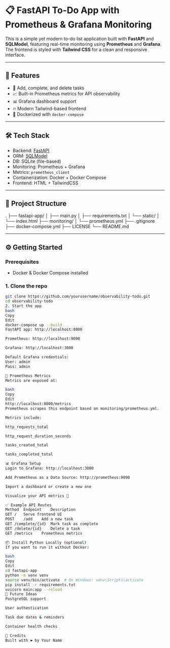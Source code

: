 # 📋 FastAPI To-Do App with Prometheus & Grafana Monitoring

This is a simple yet modern to-do list application built with **FastAPI** and **SQLModel**, featuring real-time monitoring using **Prometheus** and **Grafana**. The frontend is styled with **Tailwind CSS** for a clean and responsive interface.

---

## 🚀 Features

- 🧾 Add, complete, and delete tasks
- 📈 Built-in Prometheus metrics for API observability
- 📊 Grafana dashboard support
- 🔥 Modern Tailwind-based frontend
- 🐳 Dockerized with `docker-compose`

---

## 🛠️ Tech Stack

- Backend: [FastAPI](https://fastapi.tiangolo.com/)
- ORM: [SQLModel](https://sqlmodel.tiangolo.com/)
- DB: SQLite (file-based)
- Monitoring: Prometheus + Grafana
- Metrics: `prometheus_client`
- Containerization: Docker + Docker Compose
- Frontend: HTML + TailwindCSS

---

## 📁 Project Structure

.
├── fastapi-app/
│ ├── main.py
│ ├── requirements.txt
│ └── static/
│ └── index.html
├── monitoring/
│ └── prometheus.yml
├── .gitignore
├── docker-compose.yml
├── LICENSE
└── README.md

---

## ⚙️ Getting Started

### Prerequisites

- Docker & Docker Compose installed

### 1. Clone the repo

```bash
git clone https://github.com/yourusername/observability-todo.git
cd observability-todo
2. Start the app
bash
Copy
Edit
docker-compose up --build
FastAPI app: http://localhost:8000

Prometheus: http://localhost:9090

Grafana: http://localhost:3000

Default Grafana credentials:
User: admin
Pass: admin

📡 Prometheus Metrics
Metrics are exposed at:

bash
Copy
Edit
http://localhost:8000/metrics
Prometheus scrapes this endpoint based on monitoring/prometheus.yml.

Metrics include:

http_requests_total

http_request_duration_seconds

tasks_created_total

tasks_completed_total

📊 Grafana Setup
Login to Grafana: http://localhost:3000

Add Prometheus as a Data Source: http://prometheus:9090

Import a dashboard or create a new one

Visualize your API metrics 🚀

✅ Example API Routes
Method	Endpoint	Description
GET	/	Serve frontend UI
POST	/add	Add a new task
GET	/complete/{id}	Mark task as complete
GET	/delete/{id}	Delete a task
GET	/metrics	Prometheus metrics

📦 Install Python Locally (optional)
If you want to run it without Docker:

bash
Copy
Edit
cd fastapi-app
python -m venv venv
source venv/bin/activate  # On Windows: venv\Scripts\activate
pip install -r requirements.txt
uvicorn main:app --reload
🧠 Future Ideas
PostgreSQL support

User authentication

Task due dates & reminders

Container health checks

🙌 Credits
Built with ❤️ by Your Name

